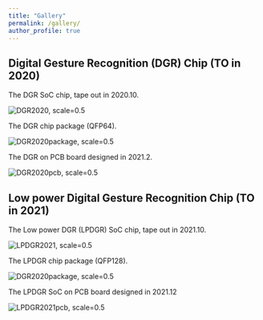 ```yaml
---
title: "Gallery"
permalink: /gallery/
author_profile: true
---
```


## Digital Gesture Recognition (DGR) Chip (TO in 2020)
The DGR SoC chip, tape out in 2020.10.

![DGR2020, scale=0.5](http://Leon924.github.io/images/DGR2020.png)

The DGR chip package (QFP64).

![DGR2020package, scale=0.5](http://Leon924.github.io/images/DGR-package.jpg)

The DGR on PCB board designed in 2021.2.

![DGR2020pcb, scale=0.5](http://Leon924.github.io/images/DGR-pcb-hard.png)

## Low power Digital Gesture Recognition Chip (TO in 2021)

The Low power DGR (LPDGR) SoC chip, tape out in 2021.10.

![LPDGR2021, scale=0.5](http://Leon924.github.io/images/LPDGR-die.jpg)

The LPDGR chip package (QFP128).

![DGR2020package, scale=0.5](http://Leon924.github.io/images/LPDGR-package.jpg)

The LPDGR SoC on PCB board designed in 2021.12

![LPDGR2021pcb, scale=0.5](http://Leon924.github.io/images/LPDGR2022-PCB.jpg)

